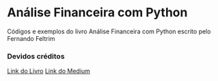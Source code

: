 # Análise Financeira com Python
Códigos e exemplos do livro Análise Financeira com Python escrito pelo Fernando Feltrim


### Devidos créditos
[Link do Livro](https://amzn.to/34e1mzo)
[Link do Medium](https://medium.com/@fernando2rad)